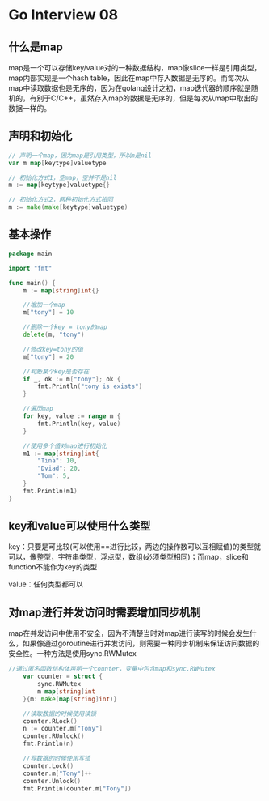# Go Interview 08

<!--more-->
## 什么是map
map是一个可以存储key/value对的一种数据结构，map像slice一样是引用类型，map内部实现是一个hash table，因此在map中存入数据是无序的。而每次从map中读取数据也是无序的，因为在golang设计之初，map迭代器的顺序就是随机的，有别于C/C++，虽然存入map的数据是无序的，但是每次从map中取出的数据一样的。
## 声明和初始化
```go
// 声明一个map，因为map是引用类型，所以m是nil
var m map[keytype]valuetype

// 初始化方式1，空map，空并不是nil
m := map[keytype]valuetype{}

// 初始化方式2，两种初始化方式相同
m := make(make[keytype]valuetype)
```
## 基本操作
```go
package main

import "fmt"

func main() {
	m := map[string]int{}

	//增加一个map
	m["tony"] = 10

	//删除一个key = tony的map
	delete(m, "tony")

	//修改key=tony的值
	m["tony"] = 20

	//判断某个key是否存在
	if _, ok := m["tony"]; ok {
		fmt.Println("tony is exists")
	}

	//遍历map
	for key, value := range m {
		fmt.Println(key, value)
	}

	//使用多个值对map进行初始化
	m1 := map[string]int{
		"Tina": 10,
		"Dviad": 20,
		"Tom": 5,
	}
	fmt.Println(m1)
}
```
## key和value可以使用什么类型
key：只要是可比较(可以使用==进行比较，两边的操作数可以互相赋值)的类型就可以，像整型，字符串类型，浮点型，数组(必须类型相同)；而map，slice和function不能作为key的类型

value：任何类型都可以
## 对map进行并发访问时需要增加同步机制
map在并发访问中使用不安全，因为不清楚当时对map进行读写的时候会发生什么，如果像通过goroutine进行并发访问，则需要一种同步机制来保证访问数据的安全性。一种方法是使用sync.RWMutex
```go
//通过匿名函数结构体声明一个counter，变量中包含map和sync.RWMutex
	var counter = struct {
		sync.RWMutex
		m map[string]int
	}{m: make(map[string]int)}

	//读取数据的时候使用读锁
	counter.RLock()
	n := counter.m["Tony"]
	counter.RUnlock()
	fmt.Println(n)

	//写数据的时候使用写锁
	counter.Lock()
	counter.m["Tony"]++
	counter.Unlock()
	fmt.Println(counter.m["Tony"])
```
